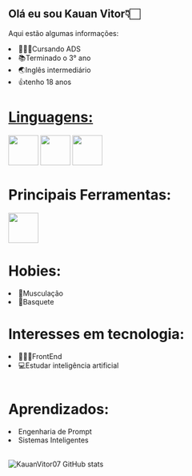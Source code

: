 ## Olá eu sou Kauan Vitor👇🏻

<p>Aqui estão algumas informações:</p>
<Li>👨🏻‍💻Cursando ADS</Li>
<li>📚Terminado o 3° ano</li>
<li>🌏Inglês intermediário</li>
<li>👍tenho 18 anos</li>
<h1><u><strong>Linguagens:</strong></u></h1>
 <div style="display: inline">
<img src="https://cdn.jsdelivr.net/gh/devicons/devicon@latest/icons/markdown/markdown-original.svg" width="60" height="60" />
<img src="https://cdn.jsdelivr.net/gh/devicons/devicon@latest/icons/html5/html5-original-wordmark.svg" width="60" height="60" />
<img src="https://cdn.jsdelivr.net/gh/devicons/devicon@latest/icons/css3/css3-original-wordmark.svg" width="60" height="60" />

</div>

<br>
<h1>Principais Ferramentas:</h1>
<img src="https://cdn.jsdelivr.net/gh/devicons/devicon@latest/icons/vscode/vscode-original-wordmark.svg" width="60" height="60" />
<h1>Hobies:</h1>
<li>💪Musculação</li>
<li>🏀Basquete</li>
<h1>Interesses em tecnologia:</h1>
<li>👨🏻‍💻FrontEnd</li>
<li>💻Estudar inteligência artificial</li>
<br>
<h1>Aprendizados:</h1>
<Li>Engenharia de Prompt</Li>
<li>Sistemas Inteligentes</li>
<br>

![KauanVitor07 GitHub stats](https://github-readme-stats.vercel.app/api?username=KauanVitor07&theme=synthwave&show_icons=true)



